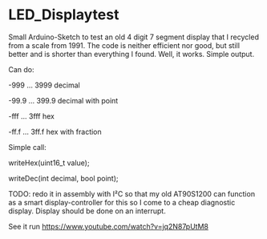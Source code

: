 # LED_Displaytest

Small Arduino-Sketch to test an old 4 digit 7 segment display that I recycled from a scale from 1991. The code is neither efficient nor good, but still better and is shorter than everything I found. Well, it works. Simple output.

Can do: 

-999  … 3999 decimal

-99.9 … 399.9 decimal with point

-fff  … 3fff hex

-ff.f … 3ff.f hex with fraction

Simple call:

writeHex(uint16_t value);

writeDec(int decimal, bool point);

TODO:
  redo it in assembly with I²C so that my old AT90S1200 can function as a smart display-controller for this so I come to a cheap diagnostic display. Display should be done on an interrupt. 
  
See it run https://www.youtube.com/watch?v=jq2N87pUtM8
